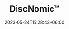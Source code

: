 ---
title: "DiscNomic™"
date: 2023-05-24T15:28:43+06:00
draft: false
description: "Entry Level Single Disc Spraying System providing a 'top only' spray coverge across a belt width of 300mm to 610mm. System can be modified to offer a chain drive to work with products on trays if required."
featuredImage: "images/2.jpg"
image1: "images/1.png"
categories: "production"
keywords: "production"
Height: 
Width: 
Operators:
Components:
Details_1: The DiscNomic™ Spraying Machine is a single disc, ‘Top Only’ spraying machine designed directly for the small business establishment. The cost effective construction and outstanding professional performance provides (in this entry level system) operational precision and replicable results, previously unavailable. The DiscNomic™ allows for the spraying of glazes and oils, at ambient temperatures; onto the top of either loose products or those placed upon trays.
Video: [""]
Details_2: The DiscNomic™ Spraying Machine is a single disc, ‘Top Only’ spraying machine designed directly for the small business establishment. The cost effective construction and outstanding professional performance provides (in this entry level system) operational precision and replicable results, previously unavailable. The DiscNomic™ allows for the spraying of glazes and oils, at ambient temperatures; onto the top of either loose products or those placed upon trays.
video_link: 
System_Construcion: Built as a single integral unit with removable access panels and stainless steel pipe work, the DiscNomic™ is designed for ease of cleaning and maintenance. Its 600 mm conveyor belt width comes in either stainless steel wire enrobing for loose product or chain drive for trays.[discnomic2]
System_Materials: The machine is constructed in stainless steel grade 304, with pipework in 316-grade steel. All components in direct contact with the material being sprayed and the product are stainless steel or other food quality materials. The design ensures all areas of the machine are fully accessible for cleaning and every effort is made to ensure that the hygiene aspects of the machine are to the highest possible standard. All electrical components will be protected to IP65, with pump and conveyor drives to a minimum of IP56.
System_Electrical_Requirements: These machines require a single phase mains power connection for operation. For UK operation, the power requirements are 240V 1 Ph 50Hz & Earth.
---